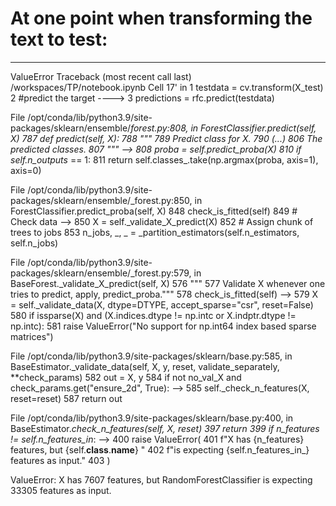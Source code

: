 
# At one point when transforming the text to test:
---------------------------------------------------------------------------
ValueError                                Traceback (most recent call last)
/workspaces/TP/notebook.ipynb Cell 17' in <module>
      1 testdata = cv.transform(X_test)
      2 #predict the target
----> 3 predictions = rfc.predict(testdata)

File /opt/conda/lib/python3.9/site-packages/sklearn/ensemble/_forest.py:808, in ForestClassifier.predict(self, X)
    787 def predict(self, X):
    788     """
    789     Predict class for X.
    790 
   (...)
    806         The predicted classes.
    807     """
--> 808     proba = self.predict_proba(X)
    810     if self.n_outputs_ == 1:
    811         return self.classes_.take(np.argmax(proba, axis=1), axis=0)

File /opt/conda/lib/python3.9/site-packages/sklearn/ensemble/_forest.py:850, in ForestClassifier.predict_proba(self, X)
    848 check_is_fitted(self)
    849 # Check data
--> 850 X = self._validate_X_predict(X)
    852 # Assign chunk of trees to jobs
    853 n_jobs, _, _ = _partition_estimators(self.n_estimators, self.n_jobs)

File /opt/conda/lib/python3.9/site-packages/sklearn/ensemble/_forest.py:579, in BaseForest._validate_X_predict(self, X)
    576 """
    577 Validate X whenever one tries to predict, apply, predict_proba."""
    578 check_is_fitted(self)
--> 579 X = self._validate_data(X, dtype=DTYPE, accept_sparse="csr", reset=False)
    580 if issparse(X) and (X.indices.dtype != np.intc or X.indptr.dtype != np.intc):
    581     raise ValueError("No support for np.int64 index based sparse matrices")

File /opt/conda/lib/python3.9/site-packages/sklearn/base.py:585, in BaseEstimator._validate_data(self, X, y, reset, validate_separately, **check_params)
    582     out = X, y
    584 if not no_val_X and check_params.get("ensure_2d", True):
--> 585     self._check_n_features(X, reset=reset)
    587 return out

File /opt/conda/lib/python3.9/site-packages/sklearn/base.py:400, in BaseEstimator._check_n_features(self, X, reset)
    397     return
    399 if n_features != self.n_features_in_:
--> 400     raise ValueError(
    401         f"X has {n_features} features, but {self.__class__.__name__} "
    402         f"is expecting {self.n_features_in_} features as input."
    403     )

ValueError: X has 7607 features, but RandomForestClassifier is expecting 33305 features as input.
